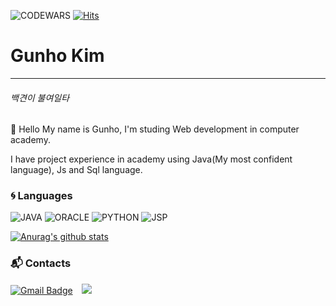 ![CODEWARS](https://www.codewars.com/users/gunhokim-me/badges/large)
[![Hits](https://hits.seeyoufarm.com/api/count/incr/badge.svg?url=https%3A%2F%2Fgithub.com%2Fgunhokim-me&count_bg=%231E36A6&title_bg=%23555555&icon=github.svg&icon_color=%23E7E7E7&title=hits&edge_flat=false)](https://hits.seeyoufarm.com)
# Gunho Kim
***
###### 백견이 불여일타
👋 Hello My name is Gunho, I'm studing Web development in computer academy.

   I have project experience in academy using Java(My most confident language), Js and Sql language.
### :cyclone: Languages
![JAVA](https://img.shields.io/badge/Java-%E2%98%85%E2%98%85%E2%98%85%E2%98%85%E2%98%86-0696D7?style=plastic&logo=Java&logoColor=white)  ![ORACLE](https://img.shields.io/badge/Oracle-%E2%98%85%E2%98%85%E2%98%85%E2%98%86%E2%98%86-007642?style=plastic&logo=Oracle&logoColor=red)
    ![PYTHON](https://img.shields.io/badge/Python-%E2%98%85%E2%98%86%E2%98%86%E2%98%86%E2%98%86-F86001?style=plastic&logo=Python&logoColor=white)  ![JSP](https://img.shields.io/badge/JavaScript-%E2%98%85%E2%98%85%E2%98%86%E2%98%86%E2%98%86-F7DF1E?style=plastic&logo=JavaScript&logoColor=yellow)

    
[![Anurag's github stats](https://github-readme-stats.vercel.app/api?username=gunhokim-me&show_icons=true&hide=contribs,prs&show_icons=true&theme=buefy)](https://github.com/anuraghazra/github-readme-stats)


### :mailbox_with_mail: Contacts
[![Gmail Badge](https://img.shields.io/badge/Gmail-d14836?style=flat-square&logo=GMAIL&logoColor=white&link=mailto:kgh3680@gmail.com)](mailto:kgh3680@gmail.com)
<a href="https://dogfoot-developer.tistory.com/">
    <img 
        src="http://img.shields.io/badge/-Tech%20Blog-655ced?style=flat&logo=github&link=https://byul91oh.tistory.com/"
        style="height : auto; margin-left : 10px; margin-right : 10px;"/>
</a>
<!--
**gunhokim-me/gunhokim-me** is a ✨ _special_ ✨ repository because its `README.md` (this file) appears on your GitHub profile.

Here are some ideas to get you started:

- 🔭 I’m currently working on ...
- 🌱 I’m currently learning ...
- 👯 I’m looking to collaborate on ...
- 🤔 I’m looking for help with ...
- 💬 Ask me about ...
- 📫 How to reach me: ...
- 😄 Pronouns: ...
- ⚡ Fun fact: ...
-->
